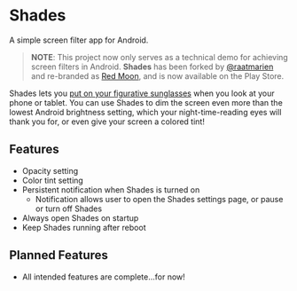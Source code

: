 # Shades
A simple screen filter app for Android.

> **NOTE**: This project now only serves as a technical demo for achieving screen filters in Android. **Shades** has been forked by [@raatmarien](https://github.com/raatmarien) and re-branded as [Red Moon](https://github.com/raatmarien/red-moon), and is now available on the Play Store.

Shades lets you [put on your figurative sunglasses](http://capcomprotour.com/wp-content/uploads/2015/03/GuileSunglasses-300x185.png) when you look at your phone or tablet. You can use Shades to dim the screen even more than the lowest Android brightness setting, which your night-time-reading eyes will thank you for, or even give your screen a colored tint!

## Features
* Opacity setting
* Color tint setting
* Persistent notification when Shades is turned on
  * Notification allows user to open the Shades settings page, or pause or turn off Shades
* Always open Shades on startup
* Keep Shades running after reboot

## Planned Features
* All intended features are complete...for now!
